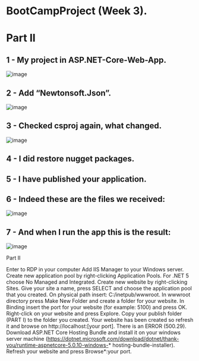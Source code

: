 # BootCampProject (Week 3).

# Part II

## 1 - My project in ASP.NET-Core-Web-App.
 ![image](https://user-images.githubusercontent.com/47865329/135423364-a5d79c90-9fd5-4d61-a256-b202ccc45b9c.png)

## 2 - Add “Newtonsoft.Json”.
![image](https://user-images.githubusercontent.com/47865329/135424865-8cec0478-e387-4d5a-ab88-2488b0cb5a31.png)

## 3 - Checked csproj again, what changed.
![image](https://user-images.githubusercontent.com/47865329/135426408-cf7ca759-b464-4bd6-81d3-a4f8654d9b96.png)

## 4 - I did restore nugget packages.
## 5 - I have published your application.

## 6 - Indeed these are the files we received:
![image](https://user-images.githubusercontent.com/47865329/135427843-e91608c3-cd87-4e1a-a683-d409f477bd58.png)

## 7 - And when I run the app this is the result:
![image](https://user-images.githubusercontent.com/47865329/135428326-4547e9c8-139d-4834-8d17-e48b738d423c.png)


Part II

Enter to RDP in your computer
Add IIS Manager to your Windows server.
Create new application pool by right-clicking Application Pools.
For .NET 5 choose No Managed and Integrated.
Create new website by right-clicking Sites.
Give your site a name, press SELECT and choose the application pool that you created.
On physical path insert: C:/inetpub/wwwroot.
In wwwroot directory press Make New Folder and create a folder for your website.
In Binding insert the port for your website (for example: 5100) and press OK.
Right-click on your website and press Explore.
Copy your publish folder (PART I) to the folder you created.
Your website has been created so refresh it and browse on http://localhost:[your port].
There is an ERROR (500.29).
Download ASP.NET Core Hosting Bundle and install it on your windows server machine (https://dotnet.microsoft.com/download/dotnet/thank-you/runtime-aspnetcore-5.0.10-windows-* hosting-bundle-installer).
Refresh your website and press Browse*:your port.
